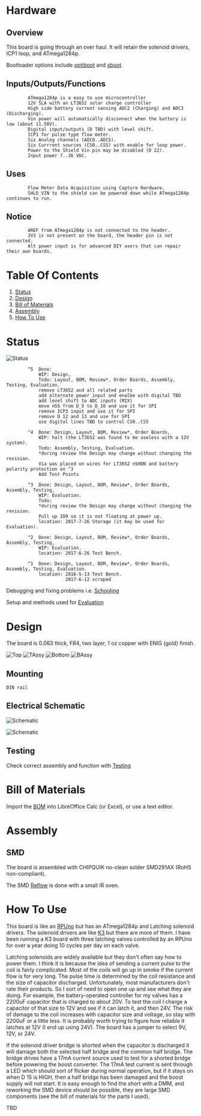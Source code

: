 # Hardware

## Overview

This board is going through an over haul. It will retain the solenoid drivers, ICP1 loop, and ATmega1284p.

Bootloader options include [optiboot] and [xboot]. 

[optiboot]: https://github.com/Optiboot/optiboot
[xboot]: https://github.com/alexforencich/xboot

## Inputs/Outputs/Functions

```
        ATmega1284p is a easy to use microcontroller
        12V SLA with an LT3652 solar charge controller 
        High side battery current sensing ADC2 (Charging) and ADC3 (Discharging).
        Vin power will automatically disconnect when the battery is low (about 11.58V).
        Digital input/outputs (D TBD) with level shift.
        ICP1 for pulse type flow meter.
        Six Analog channels (ADC0..ADC5).
        Six Currrent sources (CS0..CS5) with enable for loop power.
        Power to the Shield Vin pin may be disabled (D 22).
        Input power 7..36 VDC.
```

## Uses

```
        Flow Meter Data Acquisition using Capture Hardware.
        SHLD_VIN to the shield can be powered down while ATmega1284p continues to run.
```

## Notice

```
        AREF from ATmega1284p is not connected to the header.
        3V3 is not present on the board, the header pin is not connected.
        Alt power input is for advanced DIY users that can repair their own boards.
```


# Table Of Contents

1. [Status](#status)
2. [Design](#design)
3. [Bill of Materials](#bill-of-materials)
4. [Assembly](#assembly)
5. [How To Use](#how-to-use)


# Status

![Status](./status_icon.png "Irrigate7 Status")

```
        ^5  Done: 
            WIP: Design, 
            Todo: Layout, BOM, Review*, Order Boards, Assembly, Testing, Evaluation.
            remove LT3652 and all related parts
            add alternate power input and enalbe with digital TBD
            add level shift to ADC inputs (MIX)
            move nSS from D_5 to D_10 and use it for SPI 
            remove ICP3 input and use it for SPI
            remove D 12 and 13 and use for SPI
            use digital lines TBD to control CS0..CS5

        ^4  Done: Design, Layout, BOM, Review*, Order Boards,
            WIP: halt (the LT3652 was found to be useless with a 12V system).
            Todo: Assembly, Testing, Evaluation.
            *during review the Design may change without changing the revision.
            Via was placed on wires for LT3652 nSHDN and battery polarity protection on ^3 
            Add Test Points

        ^3  Done: Design, Layout, BOM, Review*, Order Boards, Assembly, Testing, 
            WIP: Evaluation.
            Todo: 
            *during review the Design may change without changing the revision.
            Pull up IO9 so it is not floating at power up.
            location: 2017-7-26 Storage (it may be used for Evaluation).

        ^2  Done: Design, Layout, BOM, Review*, Order Boards, Assembly, Testing,
            WIP: Evaluation.
            location: 2017-6-26 Test Bench.

        ^1  Done: Design, Layout, BOM, Review*, Order Boards, Assembly, Testing, Evaluation.
            location: 2016-5-13 Test Bench.
                      2017-6-12 scraped
```

Debugging and fixing problems i.e. [Schooling](./Schooling/)

Setup and methods used for [Evaluation](./Evaluation/)


# Design

The board is 0.063 thick, FR4, two layer, 1 oz copper with ENIG (gold) finish.

![Top](./Documents/14320,Top.png "Irrigate7 Top")
![TAssy](./Documents/14320,TAssy.jpg "Irrigate7 Top Assy")
![Bottom](./Documents/14320,Bottom.png "Irrigate7 Bottom")
![BAssy](./Documents/14320,BAssy.jpg "Irrigate7 Bottom Assy")

## Mounting

```
DIN rail
```

## Electrical Schematic

![Schematic](./Documents/14320,Schematic.png "Irrigate7 Schematic")

![Schematic](./Documents/14320,Schematic2.png "Irrigate7 Schematic2")

## Testing

Check correct assembly and function with [Testing](./Testing/)


# Bill of Materials

Import the [BOM](./Design/14320,BOM.csv) into LibreOffice Calc (or Excel), or use a text editor.


# Assembly

## SMD

The board is assembled with CHIPQUIK no-clean solder SMD291AX (RoHS non-compliant). 

The SMD [Reflow] is done with a small IR oven.

[Reflow]: https://github.com/epccs/RPUno/tree/master/Reflow


# How To Use

This board is like an [RPUno] but has an ATmega1284p and Latching solenoid drivers. The solenoid drivers are like [K3] but there are more of them. I have been running a K3 board with three latching valves controlled by an RPUno for over a year doing 10 cycles per day on each valve. 

[K3]: https://github.com/epccs/Driver/tree/master/K3
[RPUno]: https://github.com/epccs/RPUno/

Latching solenoids are widely available but they don't often say how to power them. I think it is because the idea of sending a current pulse to the coil is fairly complicated. Most of the coils will go up in smoke if the current flow is for very long. The pulse time is determined by the coil resistance and the size of capacitor discharged. Unfortunately, most manufacturers don't rate their products. So I sort of need to open one up and see what they are doing. For example, the battery-operated controller for my valves has a 2200uF capacitor that is charged to about 20V. To test the coil I charge a capacitor of that size to 12V and see if it can latch it, and then 24V. The risk of damage to the coil increases with capacitor size and voltage, so stay with 2200uF or a little less. It is probably worth trying to figure how reliable it latches at 12V (I end up using 24V). The board has a jumper to select 9V, 12V, or 24V.

If the solenoid driver bridge is shorted when the capacitor is discharged it will damage both the selected half bridge and the common half bridge. The bridge drives have a 17mA current source used to test for a shorted bridge before powering the boost converter. The 17mA test current is sent through a LED which should sort of flicker during normal operation, but if it stays on when D 15 is HIGH, then a half bridge has been damaged and the boost supply will not start. It is easy enough to find the short with a DMM, and reworking the SMD device should be possible, they are large SMD components (see the bill of materials for the parts I used). 

TBD